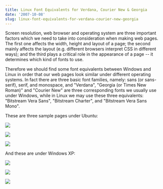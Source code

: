 ```yaml
---
title: Linux Font Equivalents for Verdana, Courier New & Georgia
date: '2007-10-08'
slug: linux-font-equivalents-for-verdana-courier-new-georgia
---
```


Screen resolution, web browser and operating system are three important factors which we need to take into consideration when making web pages. The first one affects the width, height and layout of a page; the second mainly affects the layout (e.g. different browsers interpret CSS in different ways); and the third plays a critical role in the appearance of a page -- it determines which kind of fonts to use.

Therefore we should find some font equivalents between Windows and Linux in order that our web pages look similar under different operating systems. In fact there are three basic font families, namely: sans (or sans-serif), serif, and monospace, and "Verdana", "Georgia (or Times New Roman)" and "Courier New" are three corresponding fonts we usually use under Windows, while in Linux we may use these three equivalents: "Bitstream Vera Sans", "Bitstream Charter", and "Bitstream Vera Sans Mono".

These are three sample pages under Ubuntu:

![](https://db.yihui.name/imgur/R8DZv.png)

![](https://db.yihui.name/imgur/zDrgl.png)

![](https://db.yihui.name/imgur/CbWWa.png)

And these are under Windows XP:

![](https://db.yihui.name/imgur/tsRG7.png)

![](https://db.yihui.name/imgur/nz5S2.png)

![](https://db.yihui.name/imgur/JVksf.png)
